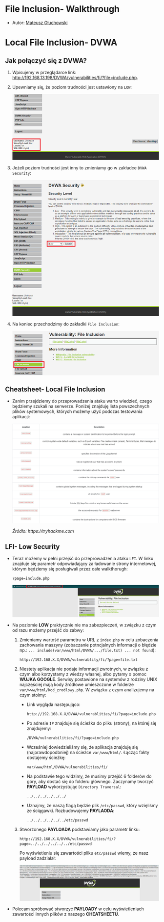 # File Inclusion- Walkthrough

- Autor: [Mateusz Głuchowski](https://github.com/hue1337)

# Local File Inclusion- DVWA

## Jak połączyć się z DVWA?
1) Wpisujemy w przeglądarce link: http://192.168.13.198/DVWA/vulnerabilities/fi/?file=include.php.
2) Upewniamy się, że poziom trudności jest ustawiony na `LOW`:

    <img src="pics/LFI3.png">

3) Jeżeli poziom trudności jest inny to zmieniamy go w zakładce `DVWA Security`:

    <img src="pics/LFI4.png">

4) Na koniec przechodzimy do zakładki `File Inclusion`:

    <img src="pics/LFI5.png">

## Cheatsheet- Local File Inclusion
- Zanim przejdziemy do przeprowadzenia ataku warto wiedzieć, czego będziemy szukali na serwerze. Poniżej znajduję lista powszechnych plików systemowych, których możemy użyć podczas testowania aplikacji:

    <img src="pics/thm1.png">

    _Źródło: https://tryhackme.com_


## LFI- Low Security

- Teraz możemy w pełni przejść do przeprowadzenia ataku `LFI`. W linku znajduje się parametr odpowiadający za ładowanie strony internetowej, którym będziemy się posługiwali przez całe walkthorugh:

    ```
    ?page=include.php
    ```
    <img src="pics/LFI1.png">


- Na poziomie **LOW** praktycznie nie ma zabezpieczeń, w związku z czym od razu możemy przejść do zabwy:

    1) Zmieniamy wartość parametru w URL z `index.php` w celu zobaczenia zachowania maszyny (zobaczanie potncjalnych informacji o błędzie np.: `... include(var/www/html/DVWA/.../file.txt) ... not found`):
        ```
        http://192.168.X.X/DVWA/vulnerablity/fi/?page=file.txt
        ```
    2) Niestety aplikacja nie podaje informacji zwrotnych, w związku z czym albo korzystamy z wiedzy własnej, albo pytamy o pomoc **WUJKA GOOGLE**. Serwisy postawione na systemów z rodziny UNIX najczęściej mają kody źródłowe umieszczone w folderze `var/www/html/kod_zrodlowy.php`. W związku z czym analizujemy na czym stoimy:
        - Link wygląda następująco:
            ```
            http://192.168.X.X/DVWA/vulnerablities/fi/?page=include.php
            ```
        - Po adresie `IP` znajduje się ścieżka do pliku (strony), na której się znajdujemy:
            ```
            /DVWA/vulnerabilities/fi/?page=include.php
            ```
        - Wcześniej dowiedzieliśmy się, że aplikacja znajduję się (najprawdopodbniej) na ścieżce `var/www/html/`. Łącząc fakty dostajemy ścieżkę:
            ```
            var/www/html/DVWA/vulnerabilities/fi/
            ```
        - Na podstawie tego widzimy, że musimy przejść 6 folderów do góry, aby dostać się do folderu głównego. Zaczynamy tworzyć **PAYLOAD** wykorzystując `Directory Traversal`:
            ```
            ../../../../../../
            ```
        - Uznajmy, że naszą flagą będzie plik `/etc/passwd`, który wzięliśmy ze ściągawki. Rozbudowujemy **PAYLAODA**:
            ```
            ../../../../../../etc/passwd
            ```
    3) Stworzonego **PAYLOADA** podstawiamy jako parametr linku:
        ```
        http://192.168.X.X/DVWA/vulnerabilities/fi/?page=../../../../../../etc/passwd
        ```
        Po wyświetleniu się zawartości pliku `etc/passwd` wiemy, że nasz payload zadziałał: 
        
        <img src="pics/LFI6.png">

- Polecam spróbować stworzyć **PAYLOADY** w celu wyświetleniach zawartości innych plików z naszego **CHEATSHEETU**.

    
    
